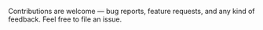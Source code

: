 Contributions are welcome — bug reports, feature requests, and any kind of feedback. Feel free to file an issue.
